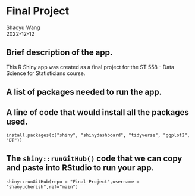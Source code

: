 # Final Project
Shaoyu Wang  
2022-12-12

## Brief description of the app.  
This R Shiny app was created as a final project for the ST 558 - Data Science for Statisticians course.

## A list of packages needed to run the app.  

## A line of code that would install all the packages used.
```
install.packages(c("shiny", "shinydashboard", "tidyverse", "ggplot2", "DT"))
```

## The `shiny::runGitHub()` code that we can copy and paste into RStudio to run your app.
```
shiny::runGitHub(repo = "Final-Project",username = "shaoyucherish",ref="main")
```
